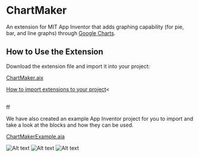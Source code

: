 # ChartMaker
An extension for MIT App Inventor that adds graphing capability (for pie, bar, and line graphs) through <a href= "https://developers.google.com/chart/">Google Charts</a>.

## How to Use the Extension

Download the extension file and import it into your project:
<p><a href="https://github.com/MillsCS215AppInventorProj/chartmaker/raw/master/edu.mills.appinventor.ChartMaker.aix" download>ChartMaker.aix</a></p>

<p><a href="http://ai2.appinventor.mit.edu/reference/other/extensions.html">How to import extensions to your project</a><

<br>ff
<br>
<p>We have also created an example App Inventor project for you to import and take a look at the blocks and how they can be used.</p> 
<p><a href="https://github.com/MillsCS215AppInventorProj/chartmaker/raw/master/ChartMakerExample.aia" download>ChartMakerExample.aia</a></p>

![Alt text](https://github.com/MillsCS215AppInventorProj/chartmaker/blob/master/example/piechart.png?raw=true "Pie Chart Block")
![Alt text](https://github.com/MillsCS215AppInventorProj/chartmaker/blob/master/example/barchart.png?raw=true "Bar Chart Block")
![Alt text](https://github.com/MillsCS215AppInventorProj/chartmaker/blob/master/example/linechart.png?raw=true "Line Chart Block")
